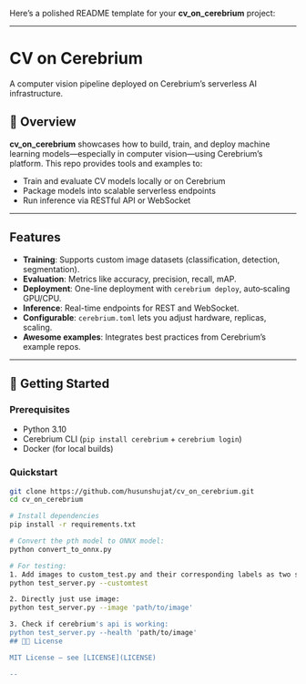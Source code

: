 Here’s a polished README template for your **cv\_on\_cerebrium** project:

---

# CV on Cerebrium

A computer vision pipeline deployed on Cerebrium’s serverless AI infrastructure.

## 🚀 Overview

**cv\_on\_cerebrium** showcases how to build, train, and deploy machine learning models—especially in computer vision—using Cerebrium’s platform. This repo provides tools and examples to:

* Train and evaluate CV models locally or on Cerebrium
* Package models into scalable serverless endpoints
* Run inference via RESTful API or WebSocket

---

## Features

* **Training**: Supports custom image datasets (classification, detection, segmentation).
* **Evaluation**: Metrics like accuracy, precision, recall, mAP.
* **Deployment**: One-line deployment with `cerebrium deploy`, auto‐scaling GPU/CPU.
* **Inference**: Real-time endpoints for REST and WebSocket.
* **Configurable**: `cerebrium.toml` lets you adjust hardware, replicas, scaling.
* **Awesome examples**: Integrates best practices from Cerebrium’s example repos.

---

## 🎯 Getting Started

### Prerequisites

* Python 3.10
* Cerebrium CLI (`pip install cerebrium` + `cerebrium login`)
* Docker (for local builds)

### Quickstart

```bash
git clone https://github.com/husunshujat/cv_on_cerebrium.git
cd cv_on_cerebrium

# Install dependencies
pip install -r requirements.txt

# Convert the pth model to ONNX model:
python convert_to_onnx.py

# For testing:
1. Add images to custom_test.py and their corresponding labels as two seperate lists. Then run
python test_server.py --customtest

2. Directly just use image:
python test_server.py --image 'path/to/image'

3. Check if cerebrium's api is working:
python test_server.py --health 'path/to/image'
## 🧑‍💻 License

MIT License — see [LICENSE](LICENSE)

--
